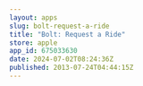 ```yaml
---
layout: apps
slug: bolt-request-a-ride
title: "Bolt: Request a Ride"
store: apple
app_id: 675033630
date: 2024-07-02T08:24:36Z
published: 2013-07-24T04:44:15Z
---
```

